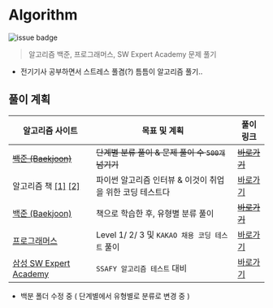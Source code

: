 # Algorithm

![issue badge](https://img.shields.io/badge/Python-3.7.6-blue) 

> 알고리즘 백준, 프로그래머스, SW Expert Academy 문제 풀기

- 전기기사 공부하면서 스트레스 풀겸(?) 틈틈이 알고리즘 풀기..

## 풀이 계획
|알고리즘 사이트|목표 및 계획|풀이 링크|
|---|---|---|
|~~[백준 (Baekjoon)](https://www.acmicpc.net)~~|~~단계별 분류 풀이 & 문제 풀이 수 `500개` 넘기기~~|~~[바로가기](https://github.com/seu0313/Algorithm/tree/master/Baekjoon)~~|
|알고리즘 책 [[1]](https://book.naver.com/bookdb/book_detail.nhn?bid=16406247) [[2]](https://book.naver.com/bookdb/book_detail.nhn?bid=16439154)|파이썬 알고리즘 인터뷰 & 이것이 취업을 위한 코딩 테스트다|[바로가기](https://github.com/seu0313/Algorithm/tree/master/Basic)|
|[백준 (Baekjoon)](https://www.acmicpc.net)|책으로 학습한 후, 유형별 분류 풀이|~~[바로가기](https://github.com/seu0313/Algorithm/tree/master/Baekjoon)~~|
|[프로그래머스](https://programmers.co.kr/learn/challenges)|Level 1/ 2/ 3 및 `KAKAO 채용 코딩 테스트` 풀이|[바로가기](https://github.com/seu0313/Algorithm/tree/master/Programmers)|
|[삼성 SW Expert Academy](https://swexpertacademy.com/main/main.do)|`SSAFY 알고리즘 테스트` 대비|[바로가기](https://github.com/seu0313/Algorithm/tree/master/SW%20Expert%20Academy)|

- 백분 폴더 수정 중 ( 단계별에서 유형별로 분류로 변경 중 )

